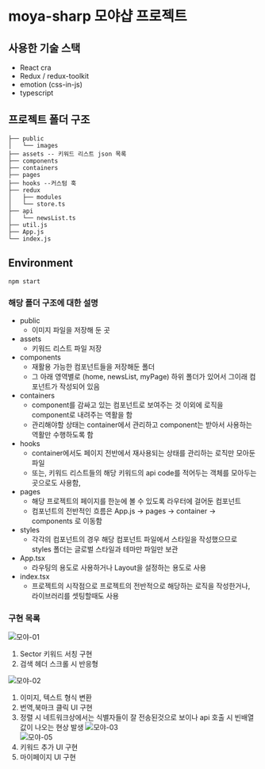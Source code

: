 # moya-sharp 모야샵 프로젝트

## 사용한 기술 스택

- React cra 
- Redux / redux-toolkit 
- emotion (css-in-js)
- typescript


## 프로젝트 폴더 구조

```
├── public
│   └── images 
├── assets -- 키워드 리스트 json 목록
├── components
├── containers
├── pages
├── hooks --커스텀 훅
├── redux 
│   ├── modules
│   └── store.ts
├── api
│   └── newsList.ts 
├── util.js
├── App.js
└── index.js
```
## Environment
```
npm start
```
### 해당 폴더 구조에 대한 설명

- public
  - 이미지 파일을 저장해 둔 곳
- assets
  - 키워드 리스트 파일 저장
- components
  - 재활용 가능한 컴포넌트들을 저장해둔 폴더
  - 그 아래 영역별로 (home, newsList, myPage) 하위 폴더가 있어서 그이래 컴포넌트가 작성되어 있음
- containers
  - component를 감싸고 있는 컴포넌트로 보여주는 것 이외에 로직을 component로 내려주는 역활을 함
  - 관리해야할 상태는 container에서 관리하고 component는 받아서 사용하는 역활만 수행하도록 함
- hooks
  - container에서도 페이지 전반에서 재사용되는 상태를 관리하는 로직만 모아둔 파일
  - 또는, 키워드 리스트들의 해당 키워드의 api code를 적어두는 객체를 모아두는 곳으로도 사용함,
- pages
  - 해당 프로젝트의 페이지를 한눈에 볼 수 있도록 라우터에 걸어둔 컴포넌트
  - 컴포넌트의 전반적인 흐름은 App.js -> pages -> container -> components 로 이동함
- styles
  - 각각의 컴포넌트의 경우 해당 컴포넌트 파일에서 스타일을 작성했으므로 styles 폴더는 글로벌 스타일과 테마만 파일만 보관
- App.tsx
  - 라우팅의 용도로 사용하거나 Layout을 설정하는 용도로 사용
- index.tsx
  - 프로젝트의 시작점으로 프로젝트의 전반적으로 해당하는 로직을 작성한거나, 라이브러리를 셋팅할때도 사용


### 구현 목록

![모야-01](https://user-images.githubusercontent.com/71584114/159287249-5c2f749b-f8b5-4f26-981d-c91ddacb6b89.gif)  

1. Sector 키워드 서칭 구현  
2. 검색 헤더 스크롤 시 반응형  

![모야-02](https://user-images.githubusercontent.com/71584114/159287265-5c1953a8-22d3-46c8-ad58-f723194e4dc6.gif)  

1. 이미지, 텍스트 형식 변환  
2. 번역,북마크 클릭 UI 구현    
3. 정렬 시 네트워크상에서는 식별자들이 잘 전송된것으로 보이나 api 호출 시 빈배열값이 나오는 현상 발생 
![모야-03](https://user-images.githubusercontent.com/71584114/159287277-7a4dff3f-d3d4-4c93-b5bc-fff41462ed42.gif)  
![모야-05](https://user-images.githubusercontent.com/71584114/159287293-d6bc38b2-dd9b-403f-ab16-1e002d2551bb.gif)  
1. 키워드 추가 UI 구현  
2. 마이페이지 UI 구현



